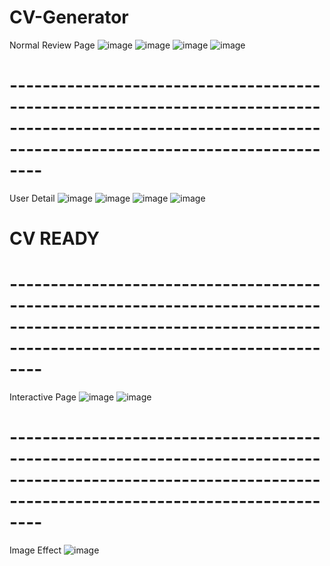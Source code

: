# CV-Generator

Normal Review Page
![image](https://user-images.githubusercontent.com/102310770/212890501-85df09ab-cbe6-430c-a42e-d6d1516b3e3c.png)
![image](https://user-images.githubusercontent.com/102310770/212890607-f385a890-8a72-4569-abf5-33a5b3d1818b.png)
![image](https://user-images.githubusercontent.com/102310770/212891951-6ab8d125-b0d0-4d3d-ab43-27c6664ca669.png)
![image](https://user-images.githubusercontent.com/102310770/212892121-e0e21837-f531-4585-8f15-8b7fc6ad0f81.png)
# ------------------------------------------------------------------------------------------------------------------------------------------------------------

User Detail
![image](https://user-images.githubusercontent.com/102310770/212890374-e6fd917a-b4a5-4e96-a6fa-5ad3fdfdd87b.png)
![image](https://user-images.githubusercontent.com/102310770/212891019-8738eca9-4898-4108-8fb1-9d7b647a2b7a.png)
![image](https://user-images.githubusercontent.com/102310770/212891105-bfea830e-55fb-45ea-b537-2c1cb02ecde7.png)
![image](https://user-images.githubusercontent.com/102310770/212894510-a8dd0c8b-7057-432e-b969-448c525714fe.png)
# CV READY
# ------------------------------------------------------------------------------------------------------------------------------------------------------------


Interactive Page
![image](https://user-images.githubusercontent.com/102310770/212890893-4f99b6ee-092a-426e-b405-ed7c57d37ea4.png)
![image](https://user-images.githubusercontent.com/102310770/212891478-a430a5ba-289a-4910-959f-a6a2460a36e8.png)
# ------------------------------------------------------------------------------------------------------------------------------------------------------------

Image Effect
![image](https://user-images.githubusercontent.com/102310770/212891840-bbfa66ec-ab98-4e39-8c0b-46cf66312701.png)


